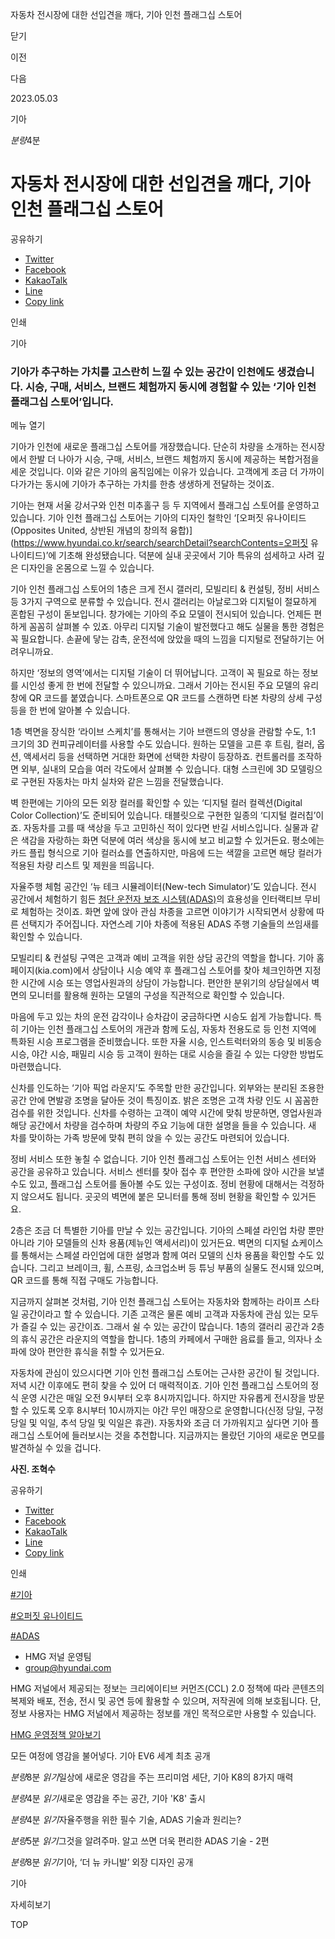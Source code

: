 자동차 전시장에 대한 선입견을 깨다, 기아 인천 플래그십 스토어






닫기

이전

다음

2023.05.03

기아


*분량*4분

# 자동차 전시장에 대한 선입견을 깨다, 기아 인천 플래그십 스토어

공유하기

* [Twitter](# "새창으로 열림")
* [Facebook](# "새창으로 열림")
* [KakaoTalk](# "새창으로 열림")
* [Line](# "새창으로 열림")
* [Copy link](#)

인쇄

기아



### 기아가 추구하는 가치를 고스란히 느낄 수 있는 공간이 인천에도 생겼습니다. 시승, 구매, 서비스, 브랜드 체험까지 동시에 경험할 수 있는 ‘기아 인천 플래그십 스토어’입니다.

메뉴 열기




기아가 인천에 새로운 플래그십 스토어를 개장했습니다. 단순히 차량을 소개하는 전시장에서 한발 더 나아가 시승, 구매, 서비스, 브랜드 체험까지 동시에 제공하는 복합거점을 세운 것입니다. 이와 같은 기아의 움직임에는 이유가 있습니다. 고객에게 조금 더 가까이 다가가는 동시에 기아가 추구하는 가치를 한층 생생하게 전달하는 것이죠.

기아는 현재 서울 강서구와 인천 미추홀구 등 두 지역에서 플래그십 스토어를 운영하고 있습니다. 기아 인천 플래그십 스토어는 기아의 디자인 철학인 ‘[오퍼짓 유나이티드(Opposites United, 상반된 개념의 창의적 융합)](https://www.hyundai.co.kr/search/searchDetail?searchContents=오퍼짓 유나이티드)’에 기초해 완성됐습니다. 덕분에 실내 곳곳에서 기아 특유의 섬세하고 사려 깊은 디자인을 온몸으로 느낄 수 있습니다.

기아 인천 플래그십 스토어의 1층은 크게 전시 갤러리, 모빌리티 & 컨설팅, 정비 서비스 등 3가지 구역으로 분류할 수 있습니다. 전시 갤러리는 아날로그와 디지털이 절묘하게 혼합된 구성이 돋보입니다. 창가에는 기아의 주요 모델이 전시되어 있습니다. 언제든 편하게 꼼꼼히 살펴볼 수 있죠. 아무리 디지털 기술이 발전했다고 해도 실물을 통한 경험은 꼭 필요합니다. 손끝에 닿는 감촉, 운전석에 앉았을 때의 느낌을 디지털로 전달하기는 어려우니까요.

하지만 ‘정보의 영역’에서는 디지털 기술이 더 뛰어납니다. 고객이 꼭 필요로 하는 정보를 시인성 좋게 한 번에 전달할 수 있으니까요. 그래서 기아는 전시된 주요 모델의 유리창에 QR 코드를 붙였습니다. 스마트폰으로 QR 코드를 스캔하면 타본 차량의 상세 구성 등을 한 번에 알아볼 수 있습니다.

1층 벽면을 장식한 ‘라이브 스케치’를 통해서는 기아 브랜드의 영상을 관람할 수도, 1:1 크기의 3D 컨피규레이터를 사용할 수도 있습니다. 원하는 모델을 고른 후 트림, 컬러, 옵션, 액세서리 등을 선택하면 거대한 화면에 선택한 차량이 등장하죠. 컨트롤러를 조작하면 외부, 실내의 모습을 여러 각도에서 살펴볼 수 있습니다. 대형 스크린에 3D 모델링으로 구현된 자동차는 마치 실차와 같은 느낌을 전달했습니다.

벽 한편에는 기아의 모든 외장 컬러를 확인할 수 있는 ‘디지털 컬러 컬렉션(Digital Color Collection)’도 준비되어 있습니다. 태블릿으로 구현한 일종의 ‘디지털 컬러칩’이죠. 자동차를 고를 때 색상을 두고 고민하신 적이 있다면 반길 서비스입니다. 실물과 같은 색감을 자랑하는 화면 덕분에 여러 색상을 동시에 보고 비교할 수 있거든요. 평소에는 카드 플립 형식으로 기아 컬러쇼를 연출하지만, 마음에 드는 색깔을 고르면 해당 컬러가 적용된 차량 리스트 및 제원을 띄웁니다.

자율주행 체험 공간인 ‘뉴 테크 시뮬레이터(New-tech Simulator)’도 있습니다. 전시 공간에서 체험하기 힘든 [첨단 운전자 보조 시스템(ADAS)](https://www.hyundai.co.kr/search/searchDetail?searchContents=ADAS)의 효용성을 인터랙티브 무비로 체험하는 것이죠. 화면 앞에 앉아 관심 차종을 고르면 이야기가 시작되면서 상황에 따른 선택지가 주어집니다. 자연스레 기아 차종에 적용된 ADAS 주행 기술들의 쓰임새를 확인할 수 있습니다.

모빌리티 & 컨설팅 구역은 고객과 예비 고객을 위한 상담 공간의 역할을 합니다. 기아 홈페이지(kia.com)에서 상담이나 시승 예약 후 플래그십 스토어를 찾아 체크인하면 지정한 시간에 시승 또는 영업사원과의 상담이 가능합니다. 편안한 분위기의 상담실에서 벽면의 모니터를 활용해 원하는 모델의 구성을 직관적으로 확인할 수 있습니다.

마음에 두고 있는 차의 운전 감각이나 승차감이 궁금하다면 시승도 쉽게 가능합니다. 특히 기아는 인천 플래그십 스토어의 개관과 함께 도심, 자동차 전용도로 등 인천 지역에 특화된 시승 프로그램을 준비했습니다. 또한 자율 시승, 인스트럭터와의 동승 및 비동승 시승, 야간 시승, 패밀리 시승 등 고객이 원하는 대로 시승을 즐길 수 있는 다양한 방법도 마련했습니다.

신차를 인도하는 ‘기아 픽업 라운지’도 주목할 만한 공간입니다. 외부와는 분리된 조용한 공간 안에 면발광 조명을 달아둔 것이 특징이죠. 밝은 조명은 고객 차량 인도 시 꼼꼼한 검수를 위한 것입니다. 신차를 수령하는 고객이 예약 시간에 맞춰 방문하면, 영업사원과 해당 공간에서 차량을 검수하며 차량의 주요 기능에 대한 설명을 들을 수 있습니다. 새 차를 맞이하는 가족 방문에 맞춰 편히 앉을 수 있는 공간도 마련되어 있습니다.

정비 서비스 또한 놓칠 수 없습니다. 기아 인천 플래그십 스토어는 인천 서비스 센터와 공간을 공유하고 있습니다. 서비스 센터를 찾아 접수 후 편안한 소파에 앉아 시간을 보낼 수도 있고, 플래그십 스토어를 돌아볼 수도 있는 구성이죠. 정비 현황에 대해서는 걱정하지 않으셔도 됩니다. 곳곳의 벽면에 붙은 모니터를 통해 정비 현황을 확인할 수 있거든요.

2층은 조금 더 특별한 기아를 만날 수 있는 공간입니다. 기아의 스페셜 라인업 차량 뿐만 아니라 기아 모델들의 신차 용품(제뉴인 액세서리)이 있거든요. 벽면의 디지털 쇼케이스를 통해서는 스페셜 라인업에 대한 설명과 함께 여러 모델의 신차 용품을 확인할 수도 있습니다. 그리고 브레이크, 휠, 스프링, 쇼크업소버 등 튜닝 부품의 실물도 전시돼 있으며, QR 코드를 통해 직접 구매도 가능합니다.

지금까지 살펴본 것처럼, 기아 인천 플래그십 스토어는 자동차와 함께하는 라이프 스타일 공간이라고 할 수 있습니다. 기존 고객은 물론 예비 고객과 자동차에 관심 있는 모두가 즐길 수 있는 공간이죠. 그래서 쉴 수 있는 공간이 많습니다. 1층의 갤러리 공간과 2층의 휴식 공간은 라운지의 역할을 합니다. 1층의 카페에서 구매한 음료를 들고, 의자나 소파에 앉아 편안한 휴식을 취할 수 있거든요.



자동차에 관심이 있으시다면 기아 인천 플래그십 스토어는 근사한 공간이 될 것입니다. 저녁 시간 이후에도 편히 찾을 수 있어 더 매력적이죠. 기아 인천 플래그십 스토어의 정식 운영 시간은 매일 오전 9시부터 오후 8시까지입니다. 하지만 자유롭게 전시장을 방문할 수 있도록 오후 8시부터 10시까지는 야간 무인 매장으로 운영합니다(신정 당일, 구정 당일 및 익일, 추석 당일 및 익일은 휴관). 자동차와 조금 더 가까워지고 싶다면 기아 플래그십 스토어에 들러보시는 것을 추천합니다. 지금까지는 몰랐던 기아의 새로운 면모를 발견하실 수 있을 겁니다.

**사진. 조혁수**



공유하기

* [Twitter](# "새창으로 열림")
* [Facebook](# "새창으로 열림")
* [KakaoTalk](# "새창으로 열림")
* [Line](# "새창으로 열림")
* [Copy link](#)

인쇄

[#기아](/tag/723)

[#오퍼짓 유나이티드](/tag/1518)

[#ADAS](/tag/741)



* HMG 저널 운영팀
* [group@hyundai.com](mailto:group@hyundai.com)

HMG 저널에서 제공되는 정보는 크리에이티브 커먼즈(CCL) 2.0 정책에 따라 콘텐츠의 복제와 배포, 전송, 전시 및 공연 등에 활용할 수 있으며, 저작권에 의해 보호됩니다.
단, 정보 사용자는 HMG 저널에서 제공하는 정보를 개인 목적으로만 사용할 수 있습니다.

[HMG 운영정책 알아보기](/footer/operationRegist)

모든 여정에 영감을 불어넣다. 기아 EV6 세계 최초 공개

*분량*8분 *읽기*일상에 새로운 영감을 주는 프리미엄 세단, 기아 K8의 8가지 매력

*분량*4분 *읽기*새로운 영감을 주는 공간, 기아 'K8' 출시

*분량*4분 *읽기*자율주행을 위한 필수 기술, ADAS 기술과 원리는?

*분량*5분 *읽기*그것을 알려주마. 알고 쓰면 더욱 편리한 ADAS 기술 - 2편

*분량*8분 *읽기*기아, ‘더 뉴 카니발’ 외장 디자인 공개

기아

 자세히보기

TOP